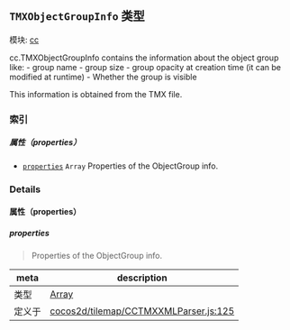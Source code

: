 ## `TMXObjectGroupInfo` 类型



模块: [cc](../modules/cc.md)


<p>cc.TMXObjectGroupInfo contains the information about the object group like:
- group name
- group size
- group opacity at creation time (it can be modified at runtime)
- Whether the group is visible

This information is obtained from the TMX file.</p>



### 索引

##### 属性（properties）

  - [`properties`](#properties) `Array` Properties of the ObjectGroup info.





### Details


#### 属性（properties）


##### properties

> Properties of the ObjectGroup info.

| meta | description |
|------|-------------|
| 类型 | <a href="https://developer.mozilla.org/en/JavaScript/Reference/Global_Objects/Array" class="crosslink external" target="_blank">Array</a> |
| 定义于 | [cocos2d/tilemap/CCTMXXMLParser.js:125](https://github.com/cocos-creator/engine/blob/ca662e1d8c009e4c070be6fb12c55967f9cdd6f6/cocos2d/tilemap/CCTMXXMLParser.js#L125) |






